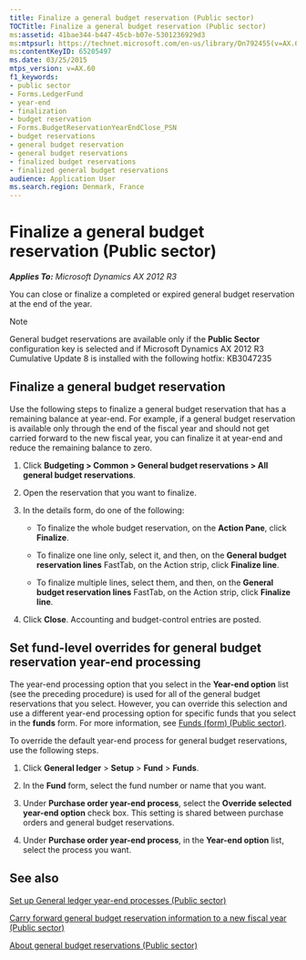 ```yaml
---
title: Finalize a general budget reservation (Public sector)
TOCTitle: Finalize a general budget reservation (Public sector)
ms:assetid: 41bae344-b447-45cb-b07e-5301236929d3
ms:mtpsurl: https://technet.microsoft.com/en-us/library/Dn792455(v=AX.60)
ms:contentKeyID: 65205497
ms.date: 03/25/2015
mtps_version: v=AX.60
f1_keywords:
- public sector
- Forms.LedgerFund
- year-end
- finalization
- budget reservation
- Forms.BudgetReservationYearEndClose_PSN
- budget reservations
- general budget reservation
- general budget reservations
- finalized budget reservations
- finalized general budget reservations
audience: Application User
ms.search.region: Denmark, France
---
```


# Finalize a general budget reservation (Public sector) 


_**Applies To:** Microsoft Dynamics AX 2012 R3_

You can close or finalize a completed or expired general budget reservation at the end of the year.


> [!NOTE]
> <P>General budget reservations are available only if the <STRONG>Public Sector</STRONG> configuration key is selected and if Microsoft Dynamics AX 2012 R3 Cumulative Update 8 is installed with the following hotfix: KB3047235</P>



## Finalize a general budget reservation

Use the following steps to finalize a general budget reservation that has a remaining balance at year-end. For example, if a general budget reservation is available only through the end of the fiscal year and should not get carried forward to the new fiscal year, you can finalize it at year-end and reduce the remaining balance to zero.

1.  Click **Budgeting \> Common \> General budget reservations \> All general budget reservations**.

2.  Open the reservation that you want to finalize.

3.  In the details form, do one of the following:
    
      - To finalize the whole budget reservation, on the **Action Pane**, click **Finalize**.
    
      - To finalize one line only, select it, and then, on the **General budget reservation lines** FastTab, on the Action strip, click **Finalize line**.
    
      - To finalize multiple lines, select them, and then, on the **General budget reservation lines** FastTab, on the Action strip, click **Finalize line**.

4.  Click **Close**. Accounting and budget-control entries are posted.

## Set fund-level overrides for general budget reservation year-end processing

The year-end processing option that you select in the **Year-end option** list (see the preceding procedure) is used for all of the general budget reservations that you select. However, you can override this selection and use a different year-end processing option for specific funds that you select in the **funds** form. For more information, see [Funds (form) (Public sector)](https://technet.microsoft.com/en-us/library/hh208514\(v=ax.60\)).

To override the default year-end process for general budget reservations, use the following steps.

1.  Click **General ledger** \> **Setup** \> **Fund** \> **Funds**.

2.  In the **Fund** form, select the fund number or name that you want.

3.  Under **Purchase order year-end process**, select the **Override selected year-end option** check box. This setting is shared between purchase orders and general budget reservations.

4.  Under **Purchase order year-end process**, in the **Year-end option** list, select the process you want.

## See also

[Set up General ledger year-end processes (Public sector)](set-up-general-ledger-year-end-processes-public-sector.md)

[Carry forward general budget reservation information to a new fiscal year (Public sector)](carry-forward-general-budget-reservation-information-to-a-new-fiscal-year-public-sector.md)

[About general budget reservations (Public sector)](about-general-budget-reservations-public-sector.md)

  


